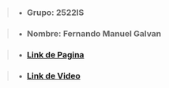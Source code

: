> - ### **Grupo:** 2522IS

> - ### **Nombre:** Fernando Manuel Galvan <link href="https://github.com/FeR707/FeR707/blob/main/asset/esfera.png" rel="stylesheet">

> - ### <a href="https://pelicula-02.herokuapp.com/" target="_blank">Link de Pagina</a>

> - ### <a href="https://www.youtube.com/watch?v=YnbWZ5Tt4Fw" target="_blank">Link de Video</a>
